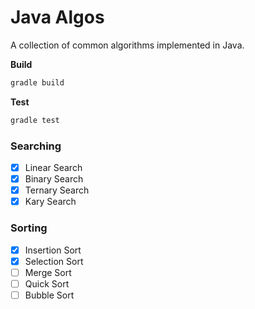 # Java Algos
A collection of common algorithms implemented in Java.

**Build**
``` sh
gradle build
```

**Test**
``` sh
gradle test
```

### Searching

- [x] Linear Search
- [x] Binary Search
- [x] Ternary Search
- [x] Kary Search

### Sorting

- [x] Insertion Sort
- [x] Selection Sort
- [ ] Merge Sort
- [ ] Quick Sort
- [ ] Bubble Sort
